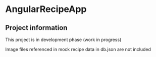 # AngularRecipeApp

## Project information

This project is in development phase (work in progress)

Image files referenced in mock recipe data in db.json are not included
